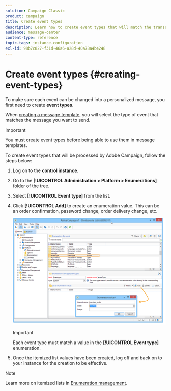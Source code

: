 ```yaml
---
solution: Campaign Classic
product: campaign
title: Create event types
description: Learn how to create event types that will match the transactional messages you want to send in Adobe Campaign Classic.
audience: message-center
content-type: reference
topic-tags: instance-configuration
exl-id: 98b7c827-f31d-46a6-a28d-40a78a4b4248
---
```

# Create event types {#creating-event-types}

To make sure each event can be changed into a personalized message, you first need to create **event types**.

When [creating a message template](../../message-center/using/creating-the-message-template.md), you will select the type of event that matches the message you want to send.

>[!IMPORTANT]
>
>You must create event types before being able to use them in message templates.

To create event types that will be processed by Adobe Campaign, follow the steps below:

1. Log on to the **control instance**.

1. Go to the **[!UICONTROL Administration > Platform > Enumerations]** folder of the tree.

1. Select **[!UICONTROL Event type]** from the list.

1. Click **[!UICONTROL Add]** to create an enumeration value. This can be an order confirmation, password change, order delivery change, etc.

    ![](assets/messagecenter_eventtype_enum_001.png)

    >[!IMPORTANT]
    >
    >Each event type must match a value in the **[!UICONTROL Event type]** enumeration.

1. Once the itemized list values have been created, log off and back on to your instance for the creation to be effective.

>[!NOTE]
>
>Learn more on itemized lists in [Enumeration management](../../platform/using/managing-enumerations.md).


